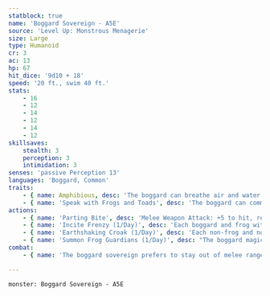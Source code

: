 ```yaml
---
statblock: true
name: 'Boggard Sovereign - A5E'
source: 'Level Up: Monstrous Menagerie'
size: Large
type: Humanoid
cr: 3
ac: 13
hp: 67
hit_dice: '9d10 + 18'
speed: '20 ft., swim 40 ft.'
stats:
    - 16
    - 12
    - 14
    - 12
    - 14
    - 12
skillsaves:
    stealth: 3
    perception: 3
    intimidation: 3
senses: 'passive Perception 13'
languages: 'Boggard, Common'
traits:
    - { name: Amphibious, desc: 'The boggard can breathe air and water.' }
    - { name: 'Speak with Frogs and Toads', desc: 'The boggard can communicate with frogs and toads.' }
actions:
    - { name: 'Parting Bite', desc: 'Melee Weapon Attack: +5 to hit, reach 5 ft., one target. Hit: 12 (2d8 + 3) piercing damage plus 7 (2d6) poison damage. On a hit, the boggard may jump up to its Speed horizontally and half its Speed vertically without provoking opportunity attacks.' }
    - { name: 'Incite Frenzy (1/Day)', desc: 'Each boggard and frog with a Bite attack within 60 feet may use its reaction to make a Bite attack.' }
    - { name: 'Earthshaking Croak (1/Day)', desc: 'Each non-frog and non-boggard creature within 30 feet makes a DC 12 Constitution saving throw, taking 14 (4d6) thunder damage and falling prone on a failure, or taking half damage on a success.' }
    - { name: 'Summon Frog Guardians (1/Day)', desc: "The boggard magically summons two Medium frog guardians, which wriggle from the ground in an empty space within 30 feet. They follow the boggard's orders and disappear after 1 minute. They have the statistics of boggards except they have Intelligence 2, have no spear attack, and can make a bite attack as part of their Vaulting Leap." }
combat:
    - { name: 'The boggard sovereign prefers to stay out of melee range, often leaping onto high and hard-to-reach places', desc: 'It uses Earthshaking Croak, Incite Frenzy, and Summon Frog Guardians from a distance. If forced into melee, it attacks with its parting bite. If this attack hits, it hops away.' }

---
```

```statblock
monster: Boggard Sovereign - A5E
```
